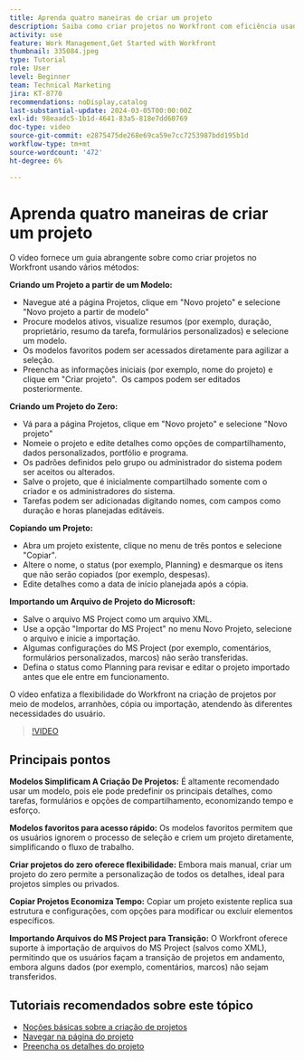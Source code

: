 ```yaml
---
title: Aprenda quatro maneiras de criar um projeto
description: Saiba como criar projetos no Workfront com eficiência usando modelos, começando do zero, copiando projetos existentes ou importando arquivos do Microsoft Project, personalizados para diversas necessidades do usuário.
activity: use
feature: Work Management,Get Started with Workfront
thumbnail: 335084.jpeg
type: Tutorial
role: User
level: Beginner
team: Technical Marketing
jira: KT-8770
recommendations: noDisplay,catalog
last-substantial-update: 2024-03-05T00:00:00Z
exl-id: 98eaadc5-1b1d-4641-83a5-818e7dd60769
doc-type: video
source-git-commit: e2875475de268e69ca59e7cc7253987bdd195b1d
workflow-type: tm+mt
source-wordcount: '472'
ht-degree: 6%

---
```


# Aprenda quatro maneiras de criar um projeto

O vídeo fornece um guia abrangente sobre como criar projetos no Workfront usando vários métodos:

**Criando um Projeto a partir de um Modelo:**

* Navegue até a página Projetos, clique em &quot;Novo projeto&quot; e selecione &quot;Novo projeto a partir de modelo&quot; &#x200B;
* Procure modelos ativos, visualize resumos (por exemplo, duração, proprietário, resumo da tarefa, formulários personalizados) e selecione um modelo. &#x200B;
* Os modelos favoritos podem ser acessados diretamente para agilizar a seleção. &#x200B;
* Preencha as informações iniciais (por exemplo, nome do projeto) e clique em &quot;Criar projeto&quot;. &#x200B; Os campos podem ser editados posteriormente. &#x200B;

**Criando um Projeto do Zero:**

* Vá para a página Projetos, clique em &quot;Novo projeto&quot; e selecione &quot;Novo projeto&quot; &#x200B;
* Nomeie o projeto e edite detalhes como opções de compartilhamento, dados personalizados, portfólio e programa. &#x200B;
* Os padrões definidos pelo grupo ou administrador do sistema podem ser aceitos ou alterados. &#x200B;
* Salve o projeto, que é inicialmente compartilhado somente com o criador e os administradores do sistema. &#x200B;
* Tarefas podem ser adicionadas digitando nomes, com campos como duração e horas planejadas editáveis. &#x200B;

**Copiando um Projeto:**

* Abra um projeto existente, clique no menu de três pontos e selecione &quot;Copiar&quot;.&#x200B;
* Altere o nome, o status (por exemplo, Planning) e desmarque os itens que não serão copiados (por exemplo, despesas). &#x200B;
* Edite detalhes como a data de início planejada após a cópia. &#x200B;

**Importando um Arquivo de Projeto do Microsoft:**

* Salve o arquivo MS Project como um arquivo XML. &#x200B;
* Use a opção &quot;Importar do MS Project&quot; no menu Novo Projeto, selecione o arquivo e inicie a importação. &#x200B;
* Algumas configurações do MS Project (por exemplo, comentários, formulários personalizados, marcos) não serão transferidas. &#x200B;
* Defina o status como Planning para revisar e editar o projeto importado antes que ele entre em funcionamento. &#x200B;


O vídeo enfatiza a flexibilidade do Workfront na criação de projetos por meio de modelos, arranhões, cópia ou importação, atendendo às diferentes necessidades do usuário. &#x200B;

>[!VIDEO](https://video.tv.adobe.com/v/335084/?quality=12&learn=on&enablevpops)

## Principais pontos


**Modelos Simplificam A Criação De Projetos:**
É altamente recomendado usar um modelo, pois ele pode predefinir os principais detalhes, como tarefas, formulários e opções de compartilhamento, economizando tempo e esforço. &#x200B;

**Modelos favoritos para acesso rápido:**
Os modelos favoritos permitem que os usuários ignorem o processo de seleção e criem um projeto diretamente, simplificando o fluxo de trabalho. &#x200B;

**Criar projetos do zero oferece flexibilidade:**
Embora mais manual, criar um projeto do zero permite a personalização de todos os detalhes, ideal para projetos simples ou privados. &#x200B;

**Copiar Projetos Economiza Tempo:**
Copiar um projeto existente replica sua estrutura e configurações, com opções para modificar ou excluir elementos específicos. &#x200B;

**Importando Arquivos do MS Project para Transição:**
O Workfront oferece suporte à importação de arquivos do MS Project (salvos como XML), permitindo que os usuários façam a transição de projetos em andamento, embora alguns dados (por exemplo, comentários, marcos) não sejam transferidos. &#x200B;



## Tutoriais recomendados sobre este tópico

* [Noções básicas sobre a criação de projetos](/help/manage-work/projects/understand-basic-project-creation.md)
* [Navegar na página do projeto](/help/manage-work/projects/navigate-the-project-page.md)
* [Preencha os detalhes do projeto](/help/manage-work/projects/fill-in-the-project-details.md)

